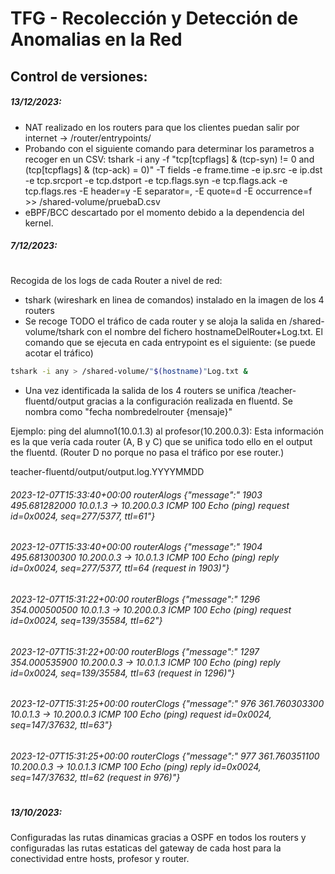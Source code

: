 # TFG - Recolección y Detección de Anomalias en la Red


## Control de versiones:


##### 13/12/2023:

- NAT realizado en los routers para que los clientes puedan salir por internet ->  /router/entrypoints/
- Probando con el siguiente comando para determinar los parametros a recoger en un CSV:
tshark -i any -f "tcp[tcpflags] & (tcp-syn) != 0 and (tcp[tcpflags] & (tcp-ack) = 0)" -T fields -e frame.time -e ip.src -e ip.dst -e tcp.srcport -e tcp.dstport -e tcp.flags.syn -e tcp.flags.ack -e tcp.flags.res -E header=y -E separator=, -E quote=d -E occurrence=f >> /shared-volume/pruebaD.csv
- eBPF/BCC descartado por el momento debido a la dependencia del kernel.


##### 7/12/2023:
#
Recogida de los logs de cada Router a nivel de red:
- tshark (wireshark en linea de comandos) instalado en la imagen de los 4 routers
- Se recoge  TODO el tráfico de cada router y se aloja la salida en /shared-volume/tshark con el nombre del fichero hostnameDelRouter+Log.txt. El comando que se ejecuta en cada entrypoint es el siguiente: (se puede acotar el tráfico)
```sh
tshark -i any > /shared-volume/"$(hostname)"Log.txt &
```
- Una vez identificada la salida de los 4 routers se unifica /teacher-fluentd/output gracias a la configuración realizada en fluentd. Se nombra como "fecha  nombredelrouter {mensaje}"

Ejemplo:   ping del alumno1(10.0.1.3) al profesor(10.200.0.3):
Esta información es la que vería cada router (A, B y C) que se unifica todo ello en el output the fluentd. (Router D no porque no pasa el tráfico por ese router.)

teacher-fluentd/output/output.log.YYYYMMDD

###### 2023-12-07T15:33:40+00:00	routerAlogs	{"message":" 1903 495.681282000     10.0.1.3 → 10.200.0.3   ICMP 100 Echo (ping) request  id=0x0024, seq=277/5377, ttl=61"} 
###### 2023-12-07T15:33:40+00:00	routerAlogs	{"message":" 1904 495.681300300   10.200.0.3 → 10.0.1.3     ICMP 100 Echo (ping) reply    id=0x0024, seq=277/5377, ttl=64 (request in 1903)"}
###### 2023-12-07T15:31:22+00:00	routerBlogs	{"message":" 1296 354.000500500     10.0.1.3 → 10.200.0.3   ICMP 100 Echo (ping) request  id=0x0024, seq=139/35584, ttl=62"}
###### 2023-12-07T15:31:22+00:00	routerBlogs	{"message":" 1297 354.000535900   10.200.0.3 → 10.0.1.3     ICMP 100 Echo (ping) reply    id=0x0024, seq=139/35584, ttl=63 (request in 1296)"}
###### 2023-12-07T15:31:25+00:00	routerClogs	{"message":"  976 361.760303300     10.0.1.3 → 10.200.0.3   ICMP 100 Echo (ping) request  id=0x0024, seq=147/37632, ttl=63"}
###### 2023-12-07T15:31:25+00:00	routerClogs	{"message":"  977 361.760351100   10.200.0.3 → 10.0.1.3     ICMP 100 Echo (ping) reply    id=0x0024, seq=147/37632, ttl=62 (request in 976)"}


#
##### 13/10/2023: 

Configuradas las rutas dinamicas gracias a OSPF en todos los routers y configuradas las rutas estaticas del gateway de cada host para la conectividad entre hosts, profesor y router.
